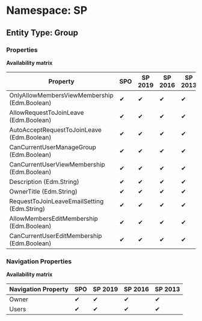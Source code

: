 # Namespace: SP
## Entity Type: Group

### Properties

**Availability matrix**

Property | SPO | SP 2019 | SP 2016 | SP 2013
----------|-----|---------|---------|--------
OnlyAllowMembersViewMembership (Edm.Boolean) | ✔ | ✔ | ✔ | ✔
AllowRequestToJoinLeave (Edm.Boolean) | ✔ | ✔ | ✔ | ✔
AutoAcceptRequestToJoinLeave (Edm.Boolean) | ✔ | ✔ | ✔ | ✔
CanCurrentUserManageGroup (Edm.Boolean) | ✔ | ✔ | ✔ | ✔
CanCurrentUserViewMembership (Edm.Boolean) | ✔ | ✔ | ✔ | ✔
Description (Edm.String) | ✔ | ✔ | ✔ | ✔
OwnerTitle (Edm.String) | ✔ | ✔ | ✔ | ✔
RequestToJoinLeaveEmailSetting (Edm.String) | ✔ | ✔ | ✔ | ✔
AllowMembersEditMembership (Edm.Boolean) | ✔ | ✔ | ✔ | ✔
CanCurrentUserEditMembership (Edm.Boolean) | ✔ | ✔ | ✔ | ✔

### Navigation Properties

**Availability matrix**

Navigation Property | SPO | SP 2019 | SP 2016 | SP 2013
----------|-----|---------|---------|--------
Owner | ✔ | ✔ | ✔ | ✔
Users | ✔ | ✔ | ✔ | ✔
